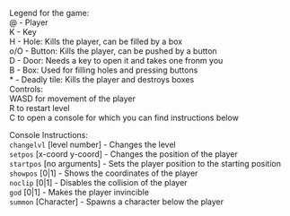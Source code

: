 Legend for the game:  
@ - Player  
K - Key  
H - Hole: Kills the player, can be filled by a box  
o/O - Button: Kills the player, can be pushed by a button  
D - Door: Needs a key to open it and takes one fronm you  
B - Box: Used for filling holes and pressing buttons  
\* - Deadly tile: Kills the player and destroys boxes  
Controls:  
WASD for movement of the player  
R to restart level  
C to open a console for which you can find instructions below
  
Console Instructions:  
`changelvl` \[level number] - Changes the level  
`setpos` \[x-coord y-coord] - Changes the position of the player  
`startpos` \[no arguments] - Sets the player position to the starting position  
`showpos` \[0|1] - Shows the coordinates of the player  
`noclip` \[0|1] - Disables the collision of the player  
`god` \[0|1] - Makes the player invincible  
`summon` \[Character] - Spawns a character below the player  
